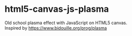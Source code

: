 # html5-canvas-js-plasma
Old school plasma effect with JavaScript on HTML5 canvas.  
Inspired by https://www.bidouille.org/prog/plasma
